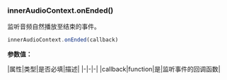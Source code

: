 ### innerAudioContext.onEnded()

监听音频自然播放至结束的事件。

```js
innerAudioContext.onEnded(callback)
```

**参数值：**

|属性|类型|是否必填|描述|
|-|-|-|
|callback|function|是|监听事件的回调函数|